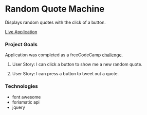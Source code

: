 # Random Quote Machine

Displays random quotes with the click of a button.

[Live Application](https://random-quote-machine-dlzl.surge.sh)

### Project Goals

Application was completed as a freeCodeCamp [challenge](https://www.freecodecamp.org/challenges/build-a-random-quote-machine).

1. User Story: I can click a button to show me a new random quote.

2. User Story: I can press a button to tweet out a quote.

### Technologies

* font awesome
* forismatic api
* jquery
